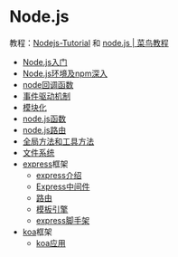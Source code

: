 # Node.js

教程：[Nodejs-Tutorial](https://nodejs.jakeyu.top/)   和   [node.js | 菜鸟教程](https://www.runoob.com/nodejs/nodejs-tutorial.html) 

- [Node.js入门](./nodeenter.md)
- [Node.js环境及npm深入](./nodenpm.md)
- [node回调函数](./callbackfunction.md)
- [事件驱动机制](./event.md)
- [模块化](./module.md)
- [node.js函数](./function.md) 
- [node.js路由](query.md)
- [全局方法和工具方法](./tools.md)
- [文件系统](./file.md)
- [express](http://expressjs.com/zh-cn/)框架
  - [express介绍](./express1.md)
  - [Express中间件](./express2.md)
  - [路由](./router.md)
  - [模板引擎](./view.md)
  - [express脚手架](expresseg.md) 
- [koa](https://koa.bootcss.com/)框架
  - [koa应用](./koa1.md)

















